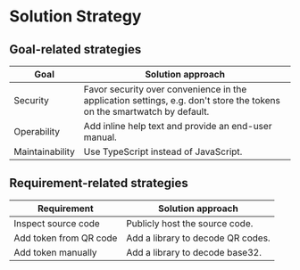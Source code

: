 # Solution Strategy

## Goal-related strategies

| Goal            | Solution approach                                                                                                      |
| --------------- | ---------------------------------------------------------------------------------------------------------------------- |
| Security        | Favor security over convenience in the application settings, e.g. don't store the tokens on the smartwatch by default. |
| Operability     | Add inline help text and provide an end-user manual.                                                                   |
| Maintainability | Use TypeScript instead of JavaScript.                                                                                  |

## Requirement-related strategies

| Requirement            | Solution approach                 |
| ---------------------- | --------------------------------- |
| Inspect source code    | Publicly host the source code.    |
| Add token from QR code | Add a library to decode QR codes. |
| Add token manually     | Add a library to decode base32.   |

